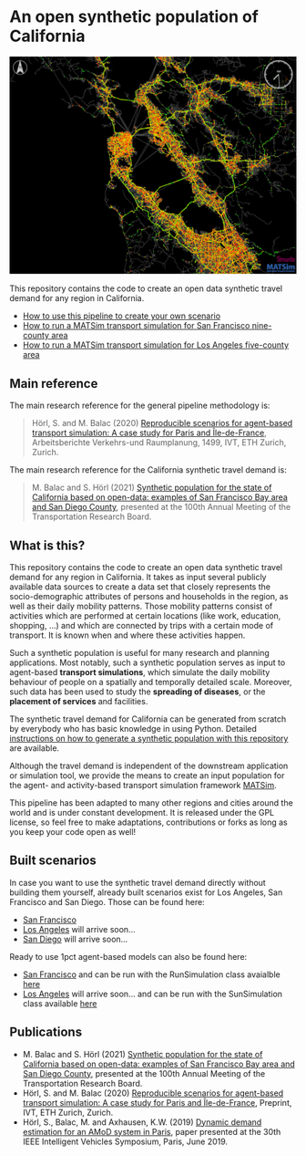 # An open synthetic population of California

![Via San-Francisco](docs/via.png "Via San-Francisco")

This repository contains the code to create an open data synthetic travel demand
for any region in California. 

- [How to use this pipeline to create your own scenario](docs/howto.md)
- [How to run a MATSim transport simulation for San Francisco nine-county area](docs/howto.md)
- [How to run a MATSim transport simulation for Los Angeles five-county area](docs/howto.md)

## Main reference

The main research reference for the general pipeline methodology is:
> Hörl, S. and M. Balac (2020) [Reproducible scenarios for agent-based transport simulation: A case study for Paris and Île-​de-France](https://www.researchgate.net/publication/341131284_Reproducible_scenarios_for_agent-based_transport_simulation_A_case_study_for_Paris_and_Ile-de-France), Arbeitsberichte Verkehrs-und Raumplanung, 1499, IVT, ETH Zurich, Zurich.

The main research reference for the California synthetic travel demand is:
> M. Balac and S. Hörl (2021) [Synthetic population for the state of California based on open-data: examples of San Francisco Bay area and San Diego County](), presented at the 100th Annual Meeting of the Transportation Research Board.

## What is this?

This repository contains the code to create an open data synthetic travel demand
for any region in California.
It takes as input several publicly
available data sources to create a data set that closely represents the
socio-demographic attributes of persons and households in the region, as well
as their daily mobility patterns. Those mobility patterns consist of activities
which are performed at certain locations (like work, education, shopping, ...)
and which are connected by trips with a certain mode of transport. It is known
when and where these activities happen.

Such a synthetic population is useful for many research and planning applications.
Most notably, such a synthetic population serves as input to agent-based
**transport simulations**, which simulate the daily mobility behaviour of people
on a spatially and temporally detailed scale. Moreover, such data has been used
to study the **spreading of diseases**, or the **placement of services** and facilities.

The synthetic travel demand for California can be generated from scratch by
everybody who has basic knowledge in using Python. Detailed [instructions
on how to generate a synthetic population with this repository](docs/howto.md) are available.

Although the travel demand is independent of the downstream application
or simulation tool, we provide the means to create an input population for the
agent- and activity-based transport simulation framework [MATSim](https://matsim.org/).

This pipeline has been adapted to many other regions and cities around the world
and is under constant development. It is released under the GPL license, so feel free
to make adaptations, contributions or forks as long as you keep your code open
as well!

## Built scenarios
In case you want to use the synthetic travel demand directly without building them yourself, already built scenarios exist for Los Angeles, San Francisco and San Diego. Those can be found here:
- [San Francisco](https://polybox.ethz.ch/index.php/s/tnHThY2i3tTqeRx)
- [Los Angeles]() will arrive soon...
- [San Diego]() will arrive soon...

Ready to use 1pct agent-based models can also be found here:
- [San Francisco](https://polybox.ethz.ch/index.php/s/TGK5jkv6WoNy0t0) and can be run with the RunSimulation class avaialble [here](https://github.com/eqasim-org/eqasim-java/blob/develop/san_francisco/src/main/java/org/eqasim/san_francisco/RunSimulation.java)
- [Los Angeles]() will arrive soon... and can be run with the SunSimulation class available [here](https://github.com/eqasim-org/eqasim-java/blob/develop/los_angeles/src/main/java/org/eqasim/los_angeles/RunSimulation.java)

## Publications
- M. Balac and S. Hörl (2021) [Synthetic population for the state of California based on open-data: examples of San Francisco Bay area and San Diego County](https://www.researchgate.net/publication/349177186_Synthetic_population_for_the_state_of_California_based_on_open_data_Examples_of_the_San_Francisco_Bay_Area_and_San_Diego_County?_sg=ECrNv4QFH_5KZql4dflRlVSz0LgdLkTSzYI9-e4gNsgbeUkbrRCEMKyoLFyrUlchKkEvB79tIlRjhp1gLpmt9rTQZ-CbDl6o6fLEwIq7.a8M5mg06qzFW1ZGcHJ7zGzOgdjo-7not0S0V0T0lBuTrN4E8yDQqTLLa34JMukXJO3noNs3O6dWoHA-78sabiA), presented at the 100th Annual Meeting of the Transportation Research Board.
- Hörl, S. and M. Balac (2020) [Reproducible scenarios for agent-based transport simulation: A case study for Paris and Île-de-France](https://www.researchgate.net/publication/341131284_Reproducible_scenarios_for_agent-based_transport_simulation_A_case_study_for_Paris_and_Ile-de-France), Preprint, IVT, ETH Zurich, Zurich.
- Hörl, S., Balac, M. and Axhausen, K.W. (2019) [Dynamic demand estimation for an AMoD system in Paris](https://ieeexplore.ieee.org/document/8814051),
paper presented at the 30th IEEE Intelligent Vehicles Symposium, Paris, June 2019.
